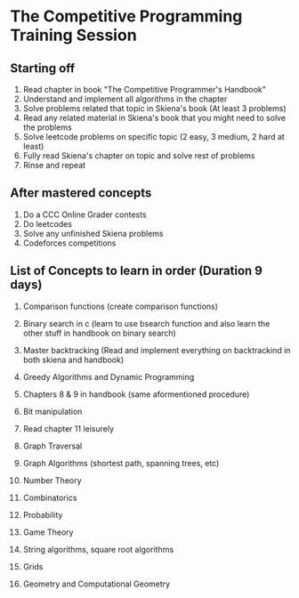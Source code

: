 # The Competitive Programming Training Session

## Starting off

1. Read chapter in book "The Competitive Programmer's Handbook"
2. Understand and implement all algorithms in the chapter
3. Solve problems related that topic in Skiena's book (At least 3 problems)
4. Read any related material in Skiena's book that you might need to solve the problems
5. Solve leetcode problems on specific topic (2 easy, 3 medium, 2 hard at least)
6. Fully read Skiena's chapter on topic and solve rest of problems
7. Rinse and repeat

## After mastered concepts

1. Do a CCC Online Grader contests
2. Do leetcodes
3. Solve any unfinished Skiena problems
4. Codeforces competitions

## List of Concepts to learn in order (Duration 9 days)

1. Comparison functions (create comparison functions)
2. Binary search in c (learn to use bsearch function and also learn the other stuff in handbook on binary search)
3. Master backtracking (Read and implement everything on backtrackind in both skiena and handbook)

4. Greedy Algorithms and Dynamic Programming
5. Chapters 8 & 9 in handbook (same aformentioned procedure)

6. Bit manipulation
7. Read chapter 11 leisurely

8. Graph Traversal
9. Graph Algorithms (shortest path, spanning trees, etc)

10. Number Theory

11. Combinatorics
12. Probability

13. Game Theory

14. String algorithms, square root algorithms

15. Grids
16. Geometry and Computational Geometry
